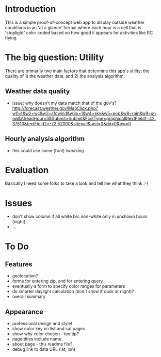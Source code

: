 # Introduction
This is a simple proof-of-concept web app to display outside weather conditions in an 'at a glance' format where each
hour is a cell that is 'stoplight' color coded based on how good it appears for activities like RC flying.


# The big question: Utility
There are primarily two main factors that determine this app's utility: the quality of 1) the weather data, and 2) the
analysis algorithm.

## Weather data quality
- issue: why doesn't my data match that of the gov's? http://forecast.weather.gov/MapClick.php?w0=t&w2=wc&w3=sfcwind&w3u=1&w4=sky&w5=pop&w8=rain&w9=snow&AheadHour=0&Submit=Submit&FcstType=graphical&textField1=42.37510&textField2=-72.52000&site=all&unit=0&dd=0&bw=0

## Hourly analysis algorithm
- this could use some (fun!) tweaking


# Evaluation
Basically I need some folks to take a look and tell me what they think :-)


# Issues
- don't show column if all white b/c non-white only in unshown hours (night)
- ...


# To Do

## Features
- geolocation?
- forms for entering zip, and for entering query
- eventually a form to specify color ranges for parameters
- do smarter daylight calculation (don't show if dusk or night)?
- overall summary

## Appearance
- professional design and style!
- show color key on list and cal pages
- show why color chosen - tooltip?
- page titles include name
- about page - this readme file?
- debug link to data URL (lat, lon)
